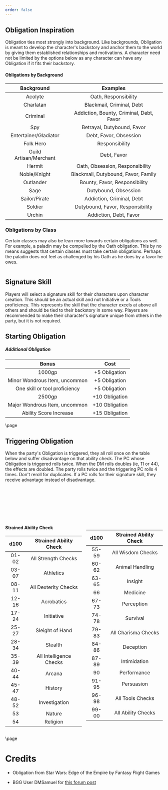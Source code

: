 ```yaml
---
order: false
---
```


## Obligation Inspiration
Obligation ties most strongly into background. Like backgrounds, Obligation is meant to develop the character's backstory and anchor them to the world by giving them established relationships and motivations. A character need not be limited by the options below as any character can have any Obligation if it fits their backstory.

#### Obligations by Background

| Background             | Examples                                 |
|:----------------------:|:----------------------------------------:|
| Acolyte                | Oath, Responsibility                     |
| Charlatan              | Blackmail, Criminal, Debt                |
| Criminal               | Addiction, Bounty, Criminal, Debt, Favor |
| Spy                    | Betrayal, Dutybound, Favor               |
| Entertainer/Gladiator  | Debt, Favor, Obsession                   |
| Folk Hero              | Responsibility                           |
| Guild Artisan/Merchant | Debt, Favor                              |
| Hermit                 | Oath, Obsession, Responsibility          |
| Noble/Knight           | Blackmail, Dutybound, Favor, Family      |
| Outlander              | Bounty, Favor, Responsibility            |
| Sage                   | Dutybound, Obsession                     |
| Sailor/Pirate          | Addiction, Criminal, Debt                |
| Soldier                | Dutybound, Favor, Responsibility         |
| Urchin                 | Addiction, Debt, Favor                   |

### Obligations by Class
Certain classes may also be lean more towards certain obligations as well. For example, a paladin may be compelled by the Oath obligation. This by no means suggests that certain classes must take certain obligations. Perhaps the paladin does not feel as challenged by his Oath as he does by a favor he owes.

```
```

## Signature Skill

Players will select a signature skill for their characters upon character creation. This should be an actual skill and not Initiative or a Tools proficiency. This represents the skill that the character excels at above all others and should be tied to their backstory in some way. Players are recommended to make their character's signature unique from others in the party, but it is not required.

## Starting Obligation

<div class="classTable">

##### Additional Obligation

| Bonus                         | Cost           |
|:-----------------------------:|:--------------:|
| 1000gp                        | +5 Obligation  |
| Minor Wondrous Item, uncommon | +5 Obligation  |
| One skill or tool proficiency | +5 Obligation  |
| 2500gp                        | +10 Obligation |
| Major Wondrous Item, uncommon | +10 Obligation |
| Ability Score Increase        | +15 Obligation |

</div>


\page

## Triggering Obligation

When the party's Obligation is triggered, they all roll once on the table below and suffer disadvantage on that ability check. The PC whose Obligation is triggered rolls twice. When the DM rolls doubles (ie, 11 or 44), the effects are doubled. The party rolls twice and the triggering PC rolls 4 times. Don't reroll for duplicates. If a PC rolls for their signature skill, they receive advantage instead of disadvantage.

<br/>
<br/>
<br/>
<br/>
<br/>
<br/>

<div class="wide classTable" style="column-count: 2">

#### Strained Ability Check

| d100  | Strained Ability Check  |
|:-----:|:-----------------------:|
| 01-02 | All Strength Checks     |
| 03-07 | Athletics               |
| 08-11 | All Dexterity Checks    |
| 12-16 | Acrobatics              |
| 17-24 | Initiative              |
| 25-27 | Sleight of Hand         |
| 28-34 | Stealth                 |
| 35-39 | All Intelligence Checks |
| 40-44 | Arcana                  |
| 45-47 | History                 |
| 48-52 | Investigation           |
| 53    | Nature                  |
| 54    | Religion                |

```
```

#### <br/>

| d100  | Strained Ability Check  |
|:-----:|:-----------------------:|
| 55-59 | All Wisdom Checks       |
| 60-62 | Animal Handling         |
| 63-65 | Insight                 |
| 66    | Medicine                |
| 67-73 | Perception              |
| 74-78 | Survival                |
| 79-83 | All Charisma Checks     |
| 84-86 | Deception               |
| 87-89 | Intimidation            |
| 90    | Performance             |
| 91-95 | Persuasion              |
| 96-98 | All Tools Checks        |
| 99-00 | All Ability Checks      |

</div>

\page
# Credits

* Obligation from Star Wars: Edge of the Empire by Fantasy Flight Games

* BGG User DMSamuel for [this forum post](https://boardgamegeek.com/thread/2131945/using-edge-empires-obligation-mechanic-instead-ins)
